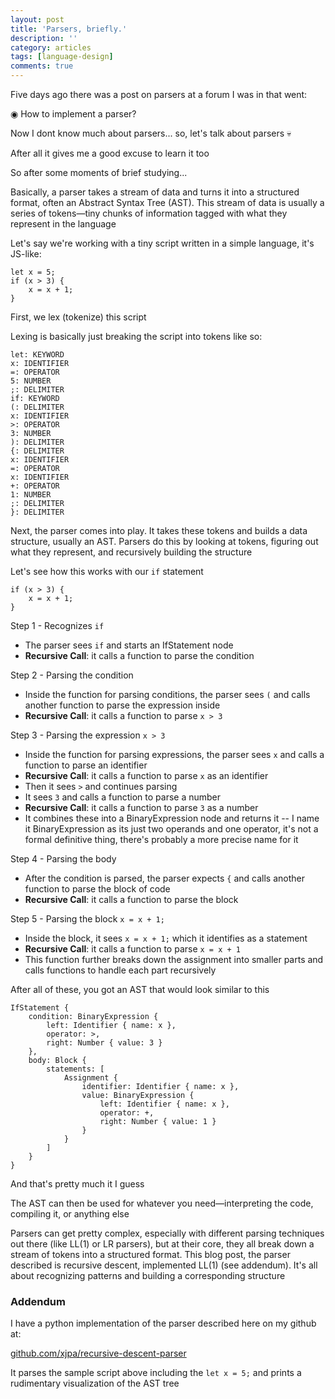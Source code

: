 ```yaml
---
layout: post
title: 'Parsers, briefly.'
description: ''
category: articles
tags: [language-design]
comments: true
---
```


Five days ago there was a post on parsers at a forum I was in that went:

◉ How to implement a parser?

<!-- more -->

Now I dont know much about parsers... so, let's talk about parsers 💀

After all it gives me a good excuse to learn it too

So after some moments of brief studying...

Basically, a parser takes a stream of data and turns it into a structured format, often an Abstract Syntax Tree (AST). This stream of data is usually a series of tokens—tiny chunks of information tagged with what they represent in the language

Let's say we're working with a tiny script written in a simple language, it's JS-like:

```
let x = 5;
if (x > 3) {
    x = x + 1;
}
```

First, we lex (tokenize) this script

Lexing is basically just breaking the script into tokens like so:

```
let: KEYWORD
x: IDENTIFIER
=: OPERATOR
5: NUMBER
;: DELIMITER
if: KEYWORD
(: DELIMITER
x: IDENTIFIER
>: OPERATOR
3: NUMBER
): DELIMITER
{: DELIMITER
x: IDENTIFIER
=: OPERATOR
x: IDENTIFIER
+: OPERATOR
1: NUMBER
;: DELIMITER
}: DELIMITER
```

Next, the parser comes into play. It takes these tokens and builds a data structure, usually an AST. Parsers do this by looking at tokens, figuring out what they represent, and recursively building the structure

Let's see how this works with our `if` statement

```
if (x > 3) {
    x = x + 1;
}
```

Step 1 - Recognizes `if`

- The parser sees `if` and starts an IfStatement node
- **Recursive Call**: it calls a function to parse the condition

Step 2 - Parsing the condition

- Inside the function for parsing conditions, the parser sees `(` and calls another function to parse the expression inside
- **Recursive Call**: it calls a function to parse `x > 3`

Step 3 - Parsing the expression `x > 3`

- Inside the function for parsing expressions, the parser sees `x` and calls a function to parse an identifier
- **Recursive Call**: it calls a function to parse `x` as an identifier
- Then it sees `>` and continues parsing
- It sees `3` and calls a function to parse a number
- **Recursive Call**: it calls a function to parse `3` as a number
- It combines these into a BinaryExpression node and returns it -- I name it BinaryExpression as its just two operands and one operator, it's not a formal definitive thing, there's probably a more precise name for it

Step 4 - Parsing the body

- After the condition is parsed, the parser expects `{` and calls another function to parse the block of code
- **Recursive Call**: it calls a function to parse the block

Step 5 - Parsing the block `x = x + 1;`

- Inside the block, it sees `x = x + 1;` which it identifies as a statement
- **Recursive Call**: it calls a function to parse `x = x + 1`
- This function further breaks down the assignment into smaller parts and calls functions to handle each part recursively

After all of these, you got an AST that would look similar to this

```
IfStatement {
    condition: BinaryExpression {
        left: Identifier { name: x },
        operator: >,
        right: Number { value: 3 }
    },
    body: Block {
        statements: [
            Assignment {
                identifier: Identifier { name: x },
                value: BinaryExpression {
                    left: Identifier { name: x },
                    operator: +,
                    right: Number { value: 1 }
                }
            }
        ]
    }
}
```

And that's pretty much it I guess

The AST can then be used for whatever you need—interpreting the code, compiling it, or anything else

Parsers can get pretty complex, especially with different parsing techniques out there (like LL(1) or LR parsers), but at their core, they all break down a stream of tokens into a structured format. This blog post, the parser described is recursive descent, implemented LL(1) (see addendum). It's all about recognizing patterns and building a corresponding structure

### Addendum

I have a python implementation of the parser described here on my github at:

[github.com/xjpa/recursive-descent-parser](https://github.com/xjpa/recursive-descent-parser)

It parses the sample script above including the `let x = 5;` and prints a rudimentary visualization of the AST tree
